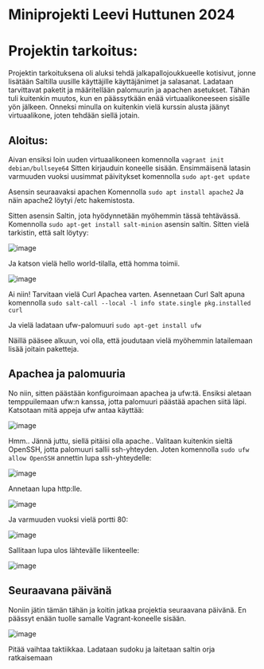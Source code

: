 # Miniprojekti Leevi Huttunen 2024

# Projektin tarkoitus:
Projektin tarkoituksena oli aluksi tehdä jalkapallojoukkueelle kotisivut, jonne lisätään Saltilla uusille käyttäjille käyttäjänimet ja salasanat. Ladataan tarvittavat paketit ja määritellään palomuurin ja apachen asetukset. Tähän tuli kuitenkin muutos, kun en päässytkään enää virtuaalikoneeseen sisälle yön jälkeen. Onneksi minulla on kuitenkin vielä kurssin alusta jäänyt virtuaalikone, joten tehdään siellä jotain.

## Aloitus:
Aivan ensiksi loin uuden virtuaalikoneen komennolla    `vagrant init debian/bullseye64` Sitten kirjauduin koneelle sisään.
Ensimmäisenä latasin varmuuden vuoksi uusimmat päivitykset komennolla    `sudo apt-get update`

Asensin seuraavaksi apachen Komennolla `sudo apt install apache2`
Ja näin apache2 löytyi /etc hakemistosta.

Sitten asensin Saltin, jota hyödynnetään myöhemmin tässä tehtävässä. Komennolla `sudo apt-get install salt-minion` asensin saltin. Sitten vielä tarkistin, että salt löytyy:

![image](https://github.com/LeeviHuttunen/Palvelintenhallinta/assets/165004822/10c7971f-f060-4850-9559-905e2b9bd1ef)

Ja katson vielä hello world-tilalla, että homma toimii.

![image](https://github.com/LeeviHuttunen/Palvelintenhallinta/assets/165004822/85637a44-95c8-4b66-b10b-e52bc58b9aa3)


Ai niin! Tarvitaan vielä Curl Apachea varten. Asennetaan Curl Salt apuna komennolla `sudo salt-call --local -l info state.single pkg.installed curl` 

Ja vielä ladataan ufw-palomuuri `sudo apt-get install ufw`

Näillä pääsee alkuun, voi olla, että joudutaan vielä myöhemmin latailemaan lisää joitain paketteja.


## Apachea ja palomuuria

No niin, sitten päästään konfiguroimaan apachea ja ufw:tä. Ensiksi aletaan temppuilemaan ufw:n kanssa, jotta palomuuri päästää apachen siitä läpi. Katsotaan mitä appeja ufw antaa käyttää:

![image](https://github.com/LeeviHuttunen/Palvelintenhallinta/assets/165004822/aac622c0-f52e-4ca2-9dc9-c4d3f34ad58c)

Hmm.. Jännä juttu, siellä pitäisi olla apache..
Valitaan kuitenkin sieltä OpenSSH, jotta palomuuri sallii ssh-yhteyden. Joten komennolla `sudo ufw allow OpenSSH` annettin lupa ssh-yhteydelle:

![image](https://github.com/LeeviHuttunen/Palvelintenhallinta/assets/165004822/3935ce07-10d0-498a-a27a-1e8eaf6c84d9)

Annetaan lupa http:lle. 

![image](https://github.com/LeeviHuttunen/Palvelintenhallinta/assets/165004822/385e787b-c05f-4eed-8e68-39e09cc12e84)

Ja varmuuden vuoksi vielä portti 80:

![image](https://github.com/LeeviHuttunen/Palvelintenhallinta/assets/165004822/31a4d304-78e3-4f7e-9e7e-1db4bf7e29c5)

Sallitaan lupa ulos lähtevälle liikenteelle:

![image](https://github.com/LeeviHuttunen/Palvelintenhallinta/assets/165004822/9e697819-b49b-4715-b2f1-9cb411726f62)


## Seuraavana päivänä

Noniin jätin tämän tähän ja koitin jatkaa projektia seuraavana päivänä. En päässyt enään tuolle samalle Vagrant-koneelle sisään.

![image](https://github.com/LeeviHuttunen/Palvelintenhallinta/assets/165004822/36dc16f4-0adb-4849-bf6f-0c84aa7304ac)


Pitää vaihtaa taktiikkaa. Ladataan sudoku ja laitetaan saltin orja ratkaisemaan 



